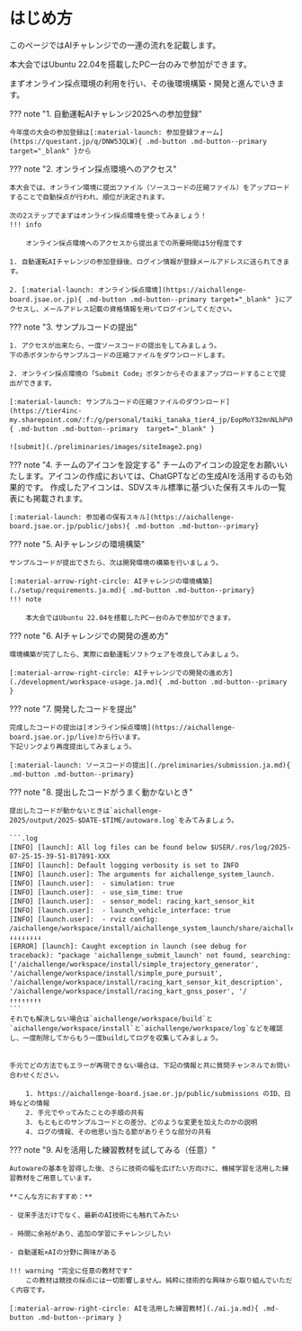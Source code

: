 # はじめ方

このページではAIチャレンジでの一連の流れを記載します。

本大会ではUbuntu 22.04を搭載したPC一台のみで参加ができます。

まずオンライン採点環境の利用を行い、その後環境構築・開発と進んでいきます。

??? note  "1. 自動運転AIチャレンジ2025への参加登録"

    今年度の大会の参加登録は[:material-launch: 参加登録フォーム](https://questant.jp/q/DNW53QLW){ .md-button .md-button--primary target="_blank" }から

??? note  "2. オンライン採点環境へのアクセス"

    本大会では、オンライン環境に提出ファイル（ソースコードの圧縮ファイル）をアップロードすることで自動採点が行われ、順位が決定されます。

    次の2ステップでまずはオンライン採点環境を使ってみましょう！
    !!! info

        オンライン採点環境へのアクセスから提出までの所要時間は5分程度です

    1. 自動運転AIチャレンジの参加登録後、ログイン情報が登録メールアドレスに送られてきます。

    2. [:material-launch: オンライン採点環境](https://aichallenge-board.jsae.or.jp){ .md-button .md-button--primary target="_blank" }にアクセスし、メールアドレス記載の資格情報を用いてログインしてください。

??? note  "3. サンプルコードの提出"

    1. アクセスが出来たら、一度ソースコードの提出をしてみましょう。
    下の赤ボタンからサンプルコードの圧縮ファイルをダウンロードします。

    2. オンライン採点環境の「Submit Code」ボタンからそのままアップロードすることで提出ができます。

    [:material-launch: サンプルコードの圧縮ファイルのダウンロード](https://tier4inc-my.sharepoint.com/:f:/g/personal/taiki_tanaka_tier4_jp/EopMoY32mnNLhPVHWZkkow4B4aNBsc0aygEdqNPsmm_J8g){ .md-button .md-button--primary  target="_blank" }

    ![submit](./preliminaries/images/siteImage2.png)

??? note  "4. チームのアイコンを設定する"
    チームのアイコンの設定をお願いいたします。アイコンの作成においては、ChatGPTなどの生成AIを活用するのも効果的です。
    作成したアイコンは、SDVスキル標準に基づいた保有スキルの一覧表にも掲載されます。
    
    [:material-launch: 参加者の保有スキル](https://aichallenge-board.jsae.or.jp/public/jobs){ .md-button .md-button--primary}
    
??? note  "5. AIチャレンジの環境構築"

    サンプルコードが提出できたら、次は開発環境の構築を行いましょう。

    [:material-arrow-right-circle: AIチャレンジの環境構築](./setup/requirements.ja.md){ .md-button .md-button--primary}
    !!! note

        本大会ではUbuntu 22.04を搭載したPC一台のみで参加ができます。

??? note  "6. AIチャレンジでの開発の進め方"

    環境構築が完了したら、実際に自動運転ソフトウェアを改良してみましょう。

    [:material-arrow-right-circle: AIチャレンジでの開発の進め方](./development/workspace-usage.ja.md){ .md-button .md-button--primary }

??? note  "7. 開発したコードを提出"

    完成したコードの提出は[オンライン採点環境](https://aichallenge-board.jsae.or.jp/live)から行います。
    下記リンクより再度提出してみましょう。

    [:material-launch: ソースコードの提出](./preliminaries/submission.ja.md){ .md-button .md-button--primary}

??? note  "8. 提出したコードがうまく動かないとき"

    提出したコードが動かないときは`aichallenge-2025/output/2025-$DATE-$TIME/autoware.log`をみてみましょう。

    ```.log
    [INFO] [launch]: All log files can be found below $USER/.ros/log/2025-07-25-15-39-51-817891-XXX
    [INFO] [launch]: Default logging verbosity is set to INFO
    [INFO] [launch.user]: The arguments for aichallenge_system_launch.
    [INFO] [launch.user]:  - simulation: true
    [INFO] [launch.user]:  - use_sim_time: true
    [INFO] [launch.user]:  - sensor_model: racing_kart_sensor_kit
    [INFO] [launch.user]:  - launch_vehicle_interface: true
    [INFO] [launch.user]:  - rviz config: /aichallenge/workspace/install/aichallenge_system_launch/share/aichallenge_system_launch/config/autoware.rviz
    ↓↓↓↓↓↓↓↓
    [ERROR] [launch]: Caught exception in launch (see debug for traceback): "package 'aichallenge_submit_launch' not found, searching: ['/aichallenge/workspace/install/simple_trajectory_generator', '/aichallenge/workspace/install/simple_pure_pursuit', '/aichallenge/workspace/install/racing_kart_sensor_kit_description', '/aichallenge/workspace/install/racing_kart_gnss_poser', '/
    ↑↑↑↑↑↑↑↑
    ```
    それでも解決しない場合は`aichallenge/workspace/build`と`aichallenge/workspace/install`と`aichallenge/workspace/log`などを確認し、一度削除してからもう一度buildしてログを収集してみましょう。


    手元でどの方法でもエラーが再現できない場合は、下記の情報と共に質問チャンネルでお問い合わせください。

        1. https://aichallenge-board.jsae.or.jp/public/submissions のID、日時などの情報
        2. 手元でやってみたことの手順の共有
        3. もともとのサンプルコードとの差分、どのような変更を加えたのかの説明
        4. ログの情報、その他思い当たる節がありそうな部分の共有

??? note  "9. AIを活用した練習教材を試してみる（任意）"

    Autowareの基本を習得した後、さらに技術の幅を広げたい方向けに、機械学習を活用した練習教材をご用意しています。

    **こんな方におすすめ：**

    - 従来手法だけでなく、最新のAI技術にも触れてみたい

    - 時間に余裕があり、追加の学習にチャレンジしたい

    - 自動運転×AIの分野に興味がある

    !!! warning "完全に任意の教材です"
        この教材は競技の採点には一切影響しません。純粋に技術的な興味から取り組んでいただく内容です。

    [:material-arrow-right-circle: AIを活用した練習教材](./ai.ja.md){ .md-button .md-button--primary }


